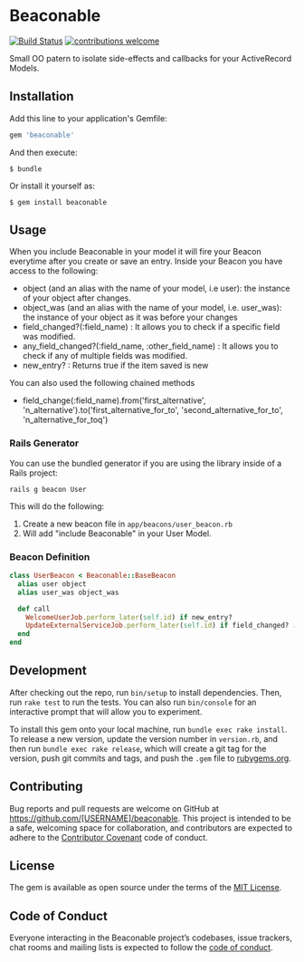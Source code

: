 # Beaconable

[![Build Status](https://travis-ci.org/Lastimoso/beaconable.svg?branch=master)](https://travis-ci.org/Lastimoso/beaconable) [![contributions welcome](https://img.shields.io/badge/contributions-welcome-brightgreen.svg?style=flat)](https://github.com/dwyl/esta/issues)

Small OO patern to isolate side-effects and callbacks for your ActiveRecord Models.

## Installation

Add this line to your application's Gemfile:

```ruby
gem 'beaconable'
```

And then execute:

    $ bundle

Or install it yourself as:

    $ gem install beaconable

## Usage
When you include Beaconable in your model it will fire your Beacon everytime after you create or save an entry. Inside your Beacon you have access to the following:

- object (and an alias with the name of your model, i.e user): the instance of your object after changes.
- object_was (and an alias with the name of your model, i.e. user_was): the instance of your object as it was before your changes
- field_changed?(:field_name) : It allows you to check if a specific field was modified.
- any_field_changed?(:field_name, :other_field_name) : It allows you to check if any of multiple fields was modified.
- new_entry? : Returns true if the item saved is new

You can also used the following chained methods
- field_change(:field_name).from('first_alternative', 'n_alternative').to('first_alternative_for_to', 'second_alternative_for_to', 'n_alternative_for_toq')

### Rails Generator
You can use the bundled generator if you are using the library inside of
a Rails project:

    rails g beacon User

This will do the following:
1. Create a new beacon file in `app/beacons/user_beacon.rb`
2. Will add "include Beaconable" in your User Model.


### Beacon Definition

```ruby
class UserBeacon < Beaconable::BaseBeacon
  alias user object
  alias user_was object_was

  def call
    WelcomeUserJob.perform_later(self.id) if new_entry?
    UpdateExternalServiceJob.perform_later(self.id) if field_changed? :email
  end
end
```

## Development

After checking out the repo, run `bin/setup` to install dependencies. Then, run `rake test` to run the tests. You can also run `bin/console` for an interactive prompt that will allow you to experiment.

To install this gem onto your local machine, run `bundle exec rake install`. To release a new version, update the version number in `version.rb`, and then run `bundle exec rake release`, which will create a git tag for the version, push git commits and tags, and push the `.gem` file to [rubygems.org](https://rubygems.org).

## Contributing

Bug reports and pull requests are welcome on GitHub at https://github.com/[USERNAME]/beaconable. This project is intended to be a safe, welcoming space for collaboration, and contributors are expected to adhere to the [Contributor Covenant](http://contributor-covenant.org) code of conduct.

## License

The gem is available as open source under the terms of the [MIT License](https://opensource.org/licenses/MIT).

## Code of Conduct

Everyone interacting in the Beaconable project’s codebases, issue trackers, chat rooms and mailing lists is expected to follow the [code of conduct](https://github.com/[USERNAME]/beaconable/blob/master/CODE_OF_CONDUCT.md).
